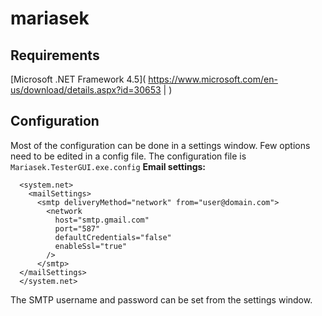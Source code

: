 # mariasek

Requirements
------------
[Microsoft .NET Framework 4.5]( https://www.microsoft.com/en-us/download/details.aspx?id=30653 | )

Configuration
-------------

Most of the configuration can be done in a settings window. Few options need to be edited in a config file.
The configuration file is `Mariasek.TesterGUI.exe.config`
**Email settings:**
```
  <system.net>
    <mailSettings>
  	  <smtp deliveryMethod="network" from="user@domain.com">
        <network
          host="smtp.gmail.com"
          port="587"
          defaultCredentials="false"
          enableSsl="true"
        />
      </smtp>
  </mailSettings>
  </system.net>
```
The SMTP username and password can be set from the settings window.